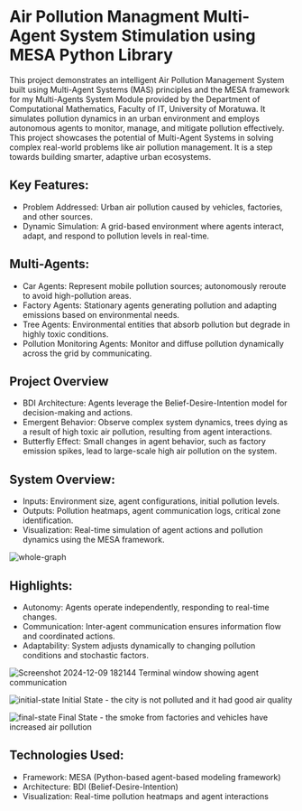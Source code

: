 # Air Pollution Managment Multi-Agent System Stimulation using MESA Python Library

This project demonstrates an intelligent Air Pollution Management System built using Multi-Agent Systems (MAS) principles and the MESA framework for my Multi-Agents System Module provided by the Department of Computational Mathematics, Faculty of IT, University of Moratuwa. It simulates pollution dynamics in an urban environment and employs autonomous agents to monitor, manage, and mitigate pollution effectively. This project showcases the potential of Multi-Agent Systems in solving complex real-world problems like air pollution management. It is a step towards building smarter, adaptive urban ecosystems.
 

## Key Features:
* Problem Addressed: Urban air pollution caused by vehicles, factories, and other sources.
* Dynamic Simulation: A grid-based environment where agents interact, adapt, and respond to pollution levels in real-time.
  
## Multi-Agents:
* Car Agents: Represent mobile pollution sources; autonomously reroute to avoid high-pollution areas.
* Factory Agents: Stationary agents generating pollution and adapting emissions based on environmental needs.
* Tree Agents: Environmental entities that absorb pollution but degrade in highly toxic conditions.
* Pollution Monitoring Agents: Monitor and diffuse pollution dynamically across the grid by communicating.

## Project Overview
* BDI Architecture: Agents leverage the Belief-Desire-Intention model for decision-making and actions.
* Emergent Behavior: Observe complex system dynamics, trees dying as a result of high toxic air pollution, resulting from agent interactions.
* Butterfly Effect: Small changes in agent behavior, such as factory emission spikes, lead to large-scale high air pollution on the system.

## System Overview:
* Inputs: Environment size, agent configurations, initial pollution levels.
* Outputs: Pollution heatmaps, agent communication logs, critical zone identification.
* Visualization: Real-time simulation of agent actions and pollution dynamics using the MESA framework.

![whole-graph](https://github.com/user-attachments/assets/693bc644-f824-4601-a769-bef3f9a1c8a3)

## Highlights:
* Autonomy: Agents operate independently, responding to real-time changes.
* Communication: Inter-agent communication ensures information flow and coordinated actions.
* Adaptability: System adjusts dynamically to changing pollution conditions and stochastic factors.

![Screenshot 2024-12-09 182144](https://github.com/user-attachments/assets/cb0521d4-aae5-4c96-88c0-46cda02f3734)
Terminal window showing agent communication

![initial-state](https://github.com/user-attachments/assets/4f71ac7f-8140-4f8e-b20e-9427bd1439cb)
Initial State - the city is not polluted and it had good air quality

![final-state](https://github.com/user-attachments/assets/1897077d-7f8c-4efc-8acd-eb4163c51c42)
Final State - the smoke from factories and vehicles have increased air pollution

## Technologies Used:
* Framework: MESA (Python-based agent-based modeling framework)
* Architecture: BDI (Belief-Desire-Intention)
* Visualization: Real-time pollution heatmaps and agent interactions

  
